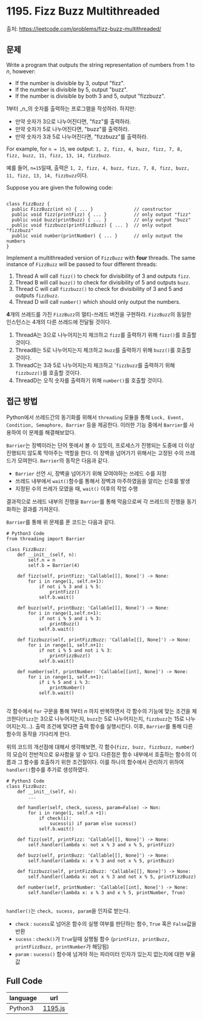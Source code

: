 # 1195. Fizz Buzz Multithreaded

출처: https://leetcode.com/problems/fizz-buzz-multithreaded/

## 문제

Write a program that outputs the string representation of numbers from 1 to _n_, however:

-   If the number is divisible by 3, output "fizz".
-   If the number is divisible by 5, output "buzz".
-   If the number is divisible by both 3 and 5, output "fizzbuzz".

1부터 _n_의 숫자를 출력하는 프로그램을 작성하라. 하지만:
- 만약 숫자가 3으로 나누어진다면, "fizz"를 출력하라.
- 만약 숫자가 5로 나누어진다면, "buzz"를  출력하라.
- 만약 숫자가 3과 5로 나누어진다면, "fizzbuzz"를 출력하라.

For example, for `n = 15`, we output: `1, 2, fizz, 4, buzz, fizz, 7, 8, fizz, buzz, 11, fizz, 13, 14, fizzbuzz`.

예를 들어, `n=15`일때, 출력은 `1, 2, fizz, 4, buzz, fizz, 7, 8, fizz, buzz, 11, fizz, 13, 14, fizzbuzz`이다.

Suppose you are given the following code:

<pre><code>
class FizzBuzz {
  public FizzBuzz(int n) { ... }               // constructor
  public void fizz(printFizz) { ... }          // only output "fizz"
  public void buzz(printBuzz) { ... }          // only output "buzz"
  public void fizzbuzz(printFizzBuzz) { ... }  // only output "fizzbuzz"
  public void number(printNumber) { ... }      // only output the numbers
}
</code></pre>

Implement a multithreaded version of  `FizzBuzz`  with  **four**  threads. The same instance of  `FizzBuzz`  will be passed to four different threads:

1.  Thread A will call `fizz()` to check for divisibility of 3 and outputs `fizz`.
2.  Thread B will call `buzz()` to check for divisibility of 5 and outputs `buzz`.
3.  Thread C will call  `fizzbuzz()` to check for divisibility of 3 and 5 and outputs `fizzbuzz`.
4.  Thread D will call  `number()`  which should only output the numbers.

**4**개의 쓰레드를 가진 `FizzBuzz`의 멀티-쓰레드 버전을 구현하라. `FizzBuzz`의 동일한 인스턴스는 4개의 다른 쓰레드에 전달될 것이다.
1. ThreadA는 3으로 나누어지는지 체크하고 `fizz`를 출력하기 위해 `fizz()`를 호출할 것이다.
2. ThreadB는 5로 나누어지는지 체크하고 `buzz`를 출력하기 위해 `buzz()`를 호출할 것이다.
3. ThreadC는 3과 5로 나누어지는지 체크하고 '`fizzbuzz`를 출력하기 위해 `fizzbuzz()`를 호출할 것이다. 
4. ThreadD는 오직 숫자를 출력하기 위해 `number()`를 호출할 것이다. 

## 접근 방법

Python에서 쓰레드간의 동기화를 위해서 `threading` 모듈을 통해 `Lock, Event, Condition, Semaphore, Barrier` 등을 제공한다. 이러한 기능 중에서 `Barrier`를 사용하여 이 문제를 해결해보았다.

`Barrier`는 장벽이라는 단어 뜻에서 볼 수 있듯이, 프로세스가 진행되는 도중에 더 이상 진행되지 않도록 막아주는 역할을 한다. 이 장벽을 넘어가기 위해서는 고정된 수의 쓰레드가 모여한다. `Barrier`의 동작은 다음과 같다.

- `Barrier` 선언 시, 장벽을 넘어가기 위해 모여야하는 쓰레드 수를 지정
- 쓰레드 내부에서 `wait()`함수를 통해서 장벽과 마주하였음을 알리는 신호를 발생
- 지정된 수의 쓰레가 모였을 때, `wait()` 이후의 작업 수행

결과적으로 쓰레드 내부의 진행을 `Barrier`를 통해 막음으로써 각 쓰레드의 진행을 동기화하는 결과를 가져온다.

`Barrier`를 통해 위 문제를 푼 코드는 다음과 같다.
<pre>
<code># Python3 Code
from threading import Barrier

class FizzBuzz:
	def __init__(self, n):
		self.n = n
		self.b = Barrier(4)
		
	def fizz(self, printFizz: 'Callable[[], None]') -> None:
		for i in range(1, self.n+1):
			if not i % 3 and i % 5:
				printFizz()
			self.b.wait()
			
	def buzz(self, printBuzz: 'Callable[[], None]') -> None:
		for i in range(1,self.n+1):
			if not i % 5 and i % 3:
				printBuzz()
			self.b.wait()
	
	def fizzbuzz(self, printFizzBuzz: 'Callable[[], None]') -> None:
		for i in range(1, self.n+1):
			if not i % 5 and not i % 3:
				printFizzBuzz()
			self.b.wait()
	
	def number(self, printNumber: 'Callable[[int], None]') -> None:
		for i in range(1, self.n+1):
			if i % 5 and i % 3:
				printNumber()
			self.b.wait()
</code>
</pre>

각 함수에서 `for` 구문을 통해 1부터 _n_ 까지 반복하면서 각 함수의 기능에 맞는 조건을 체크한다(`fizz`는 3으로 나누어지는지, `buzz`는 5로 나누어지는지, `fizzbuzz`는 15로 나누어지는지...).
출력 조건에 맞다면 출력 함수를 실행시킨다. 이후, `Barrier`를 통해 다른 함수의 동작을 기다리게 한다. 

위의 코드의 개선점에 대해서 생각해보면, 각 함수(`fizz, buzz, fizzbuzz, number`)의 모습이 전반적으로 유사함을 알 수 있다. 다른점은 함수 내부에서 호출하는 함수의 이름과 그 함수를 호출하기 위한 조건절이다. 이를 하나의 함수에서 관리하기 위하여 `handler()`함수를 추가로 생성하였다.
<pre>
<code># Python3 Code
class FizzBuzz:
	def __init__(self, n):
		...
	
	def handler(self, check, sucess, param=False) -> Non:
		for i in range(1, self.n +1):
			if check(i):
				sucess(i) if param else sucess()
			self.b.wait()

	def fizz(self, printFizz: 'Callable[[], None]') -> None:
		self.handler(lambda x: not x % 3 and x % 5, printFizz)
	
	def buzz(self, printBuzz: 'Callable[[], None]') -> None:
		self.handler(lambda x: x % 3 and not x % 5, printBuzz)
	
	def fizzbuzz(self, printFizzBuzz: 'Callable[[], None]') -> None:
		self.handler(lambda x: not x % 3 and not x % 5, printFizzBuzz)
	
	def number(self, printNumber: 'Callable[[int], None]') -> None:
		self.handler(lambda x: x % 3 and x % 5, printNumber, True)
</code>
</pre>

`handler()`는 `check, sucess, param`을 인자로 받는다.
- `check` : `sucess`로 넘어온 함수의 실행 여부를 판단하는 함수, `True` 혹은 `False`값을 반환
- `sucess` : `check()`가 `True`일때 실행될 함수 (`printFizz, printBuzz, printFizzBuzz, printNumber`가 해당됨)
- `param` : `sucess()` 함수에 넘겨야 하는 파라미터 인자가 있는지 없는지에 대한 부울 값

## Full Code
|language|url|
|--------|---|
|Python3|[1195.js](https://github.com/opwe37/Algorithm-Study/blob/master/LeetCode/src/1195.py)|

